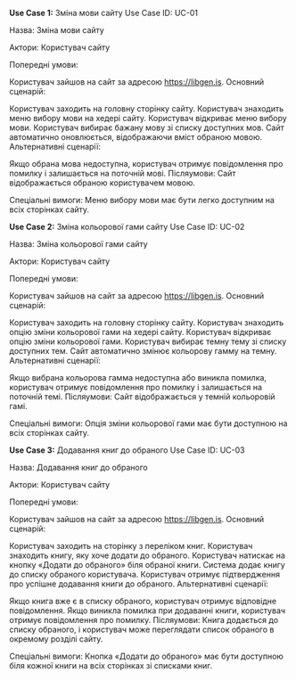 **Use Case 1:** Зміна мови сайту
Use Case ID: UC-01

Назва: Зміна мови сайту

Актори: Користувач сайту

Попередні умови:

Користувач зайшов на сайт за адресою https://libgen.is.
Основний сценарій:

Користувач заходить на головну сторінку сайту.
Користувач знаходить меню вибору мови на хедері сайту.
Користувач відкриває меню вибору мови.
Користувач вибирає бажану мову зі списку доступних мов.
Сайт автоматично оновлюється, відображаючи вміст обраною мовою.
Альтернативні сценарії:

Якщо обрана мова недоступна, користувач отримує повідомлення про помилку і залишається на поточній мові.
Післяумови: Сайт відображається обраною користувачем мовою.

Спеціальні вимоги: Меню вибору мови має бути легко доступним на всіх сторінках сайту.

**Use Case 2:** Зміна кольорової гами сайту
Use Case ID: UC-02

Назва: Зміна кольорової гами сайту

Актори: Користувач сайту

Попередні умови:

Користувач зайшов на сайт за адресою https://libgen.is.
Основний сценарій:

Користувач заходить на головну сторінку сайту.
Користувач знаходить опцію зміни кольорової гами на хедері сайту.
Користувач відкриває опцію зміни кольорової гами.
Користувач вибирає темну тему зі списку доступних тем.
Сайт автоматично змінює кольорову гамму на темну.
Альтернативні сценарії:

Якщо вибрана кольорова гамма недоступна або виникла помилка, користувач отримує повідомлення про помилку і залишається на поточній темі.
Післяумови: Сайт відображається у темній кольоровій гамі.

Спеціальні вимоги: Опція зміни кольорової гами має бути доступною на всіх сторінках сайту.

**Use Case 3:** Додавання книг до обраного
Use Case ID: UC-03

Назва: Додавання книг до обраного

Актори: Користувач сайту

Попередні умови:

Користувач зайшов на сайт за адресою https://libgen.is.
Основний сценарій:

Користувач заходить на сторінку з переліком книг.
Користувач знаходить книгу, яку хоче додати до обраного.
Користувач натискає на кнопку «Додати до обраного» біля обраної книги.
Система додає книгу до списку обраного користувача.
Користувач отримує підтвердження про успішне додавання книги до обраного.
Альтернативні сценарії:

Якщо книга вже є в списку обраного, користувач отримує відповідне повідомлення.
Якщо виникла помилка при додаванні книги, користувач отримує повідомлення про помилку.
Післяумови: Книга додається до списку обраного, і користувач може переглядати список обраного в окремому розділі сайту.

Спеціальні вимоги: Кнопка «Додати до обраного» має бути доступною біля кожної книги на всіх сторінках зі списками книг.
